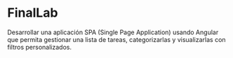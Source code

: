 # FinalLab
Desarrollar una aplicación SPA (Single Page Application) usando Angular que permita gestionar una lista de tareas, categorizarlas y visualizarlas con filtros personalizados.
